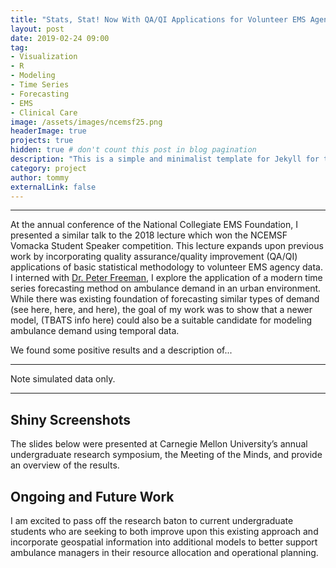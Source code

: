 ```yaml
---
title: "Stats, Stat! Now With QA/QI Applications for Volunteer EMS Agencies"
layout: post
date: 2019-02-24 09:00
tag:
- Visualization
- R
- Modeling
- Time Series
- Forecasting
- EMS
- Clinical Care
image: /assets/images/ncemsf25.png
headerImage: true
projects: true
hidden: true # don't count this post in blog pagination
description: "This is a simple and minimalist template for Jekyll for those who likes to eat noodles."
category: project
author: tommy
externalLink: false
---
```


---


At the annual conference of the National Collegiate EMS Foundation, I presented a similar talk to the 2018 lecture which won the NCEMSF Vomacka Student Speaker competition. This lecture expands upon previous work by incorporating quality assurance/quality improvement (QA/QI) applications of basic statistical methodology to volunteer EMS agency data.  I interned with <a href="http://www.stat.cmu.edu/~pfreeman/">Dr. Peter Freeman</a>, I explore the application of a modern time series forecasting method on ambulance demand in an urban environment. While there was existing foundation of forecasting similar types of demand (see here, here, and here), the goal of my work was to show that a newer model, (TBATS info here) could also be a suitable candidate for modeling ambulance demand using temporal data. 

We found some positive results and a description of...
 
---

Note simulated data only.

---

## Shiny Screenshots

The slides below were presented at Carnegie Mellon University’s annual undergraduate research symposium, the Meeting of the Minds, and provide an overview of the results.

## Ongoing and Future Work

I am excited to pass off the research baton to current undergraduate students who are seeking to both improve upon this existing approach and incorporate geospatial information into additional models to better support ambulance managers in their resource allocation and operational planning.

